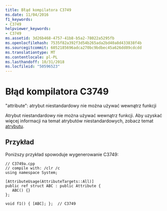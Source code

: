 ```yaml
---
title: Błąd kompilatora C3749
ms.date: 11/04/2016
f1_keywords:
- C3749
helpviewer_keywords:
- C3749
ms.assetid: 3d26b468-4757-41b8-b5a2-78022a5295fb
ms.openlocfilehash: 7535f82a392f3d54b265ada2bd40a8d433838f4b
ms.sourcegitcommit: 6052185696adca270bc9bdbec45a626dd89cdcdd
ms.translationtype: MT
ms.contentlocale: pl-PL
ms.lasthandoff: 10/31/2018
ms.locfileid: "50596523"
---
```

# <a name="compiler-error-c3749"></a>Błąd kompilatora C3749

"attribute": atrybut niestandardowy nie można używać wewnątrz funkcji

Atrybut niestandardowy nie można używać wewnątrz funkcji. Aby uzyskać więcej informacji na temat atrybutów niestandardowych, zobacz temat [atrybutu](../../windows/attributes/attribute.md).

## <a name="example"></a>Przykład

Poniższy przykład spowoduje wygenerowanie C3749:

```
// C3749a.cpp
// compile with: /clr /c
using namespace System;

[AttributeUsage(AttributeTargets::All)]
public ref struct ABC : public Attribute {
   ABC() {}
};

void f1() { [ABC]; };  // C3749
```
